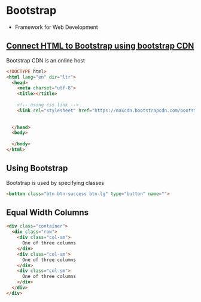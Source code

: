 # Bootstrap
- Framework for Web Development
## [Connect HTML to Bootstrap using bootstrap CDN](https://www.bootstrapcdn.com/)
Bootstrap CDN is an online host
```html
<!DOCTYPE html>
<html lang="en" dir="ltr">
  <head>
    <meta charset="utf-8">
    <title></title>
    
    <!-- using css link -->
    <link rel="stylesheet" href="https://maxcdn.bootstrapcdn.com/bootstrap/3.3.7/css/bootstrap.min.css" integrity="sha384-BVYiiSIFeK1dGmJRAkycuHAHRg32OmUcww7on3RYdg4Va+PmSTsz/K68vbdEjh4u" crossorigin="anonymous">
    
    
  </head>
  <body>
    
  </body>
</html>
```
## Using Bootstrap
Bootstrap is used by specifying classes
```html
<button class="btn btn-success btn-lg" type="button" name="">
```
## Equal Width Columns
```html
<div class="container">
  <div class="row">
    <div class="col-sm">
      One of three columns
    </div>
    <div class="col-sm">
      One of three columns
    </div>
    <div class="col-sm">
      One of three columns
    </div>
  </div>
</div>
```
